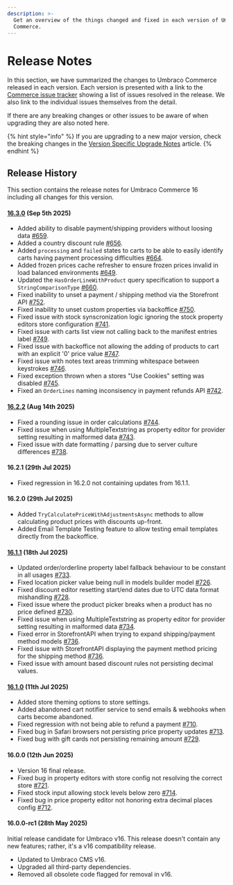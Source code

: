```yaml
---
description: >-
  Get an overview of the things changed and fixed in each version of Umbraco
  Commerce.
---
```


# Release Notes

In this section, we have summarized the changes to Umbraco Commerce released in each version. Each version is presented with a link to the [Commerce issue tracker](https://github.com/umbraco/Umbraco.Commerce.Issues/issues) showing a list of issues resolved in the release. We also link to the individual issues themselves from the detail.

If there are any breaking changes or other issues to be aware of when upgrading they are also noted here.

{% hint style="info" %}
If you are upgrading to a new major version, check the breaking changes in the [Version Specific Upgrade Notes](../upgrading/version-specific-upgrades.md) article.
{% endhint %}

## Release History

This section contains the release notes for Umbraco Commerce 16 including all changes for this version.

#### [16.3.0](https://github.com/umbraco/Umbraco.Commerce.Issues/issues?q=is%3Aissue+is%3Aclosed+label%3Arelease%2F16.3.0) (Sep 5th 2025)

* Added ability to disable payment/shipping providers without loosing data [#659](https://github.com/umbraco/Umbraco.Commerce.Issues/discussions/659).
* Added a country discount rule [#656](https://github.com/umbraco/Umbraco.Commerce.Issues/discussions/656).
* Added `processing` and `failed` states to carts to be able to easily identify carts having payment processing difficulties [#664](https://github.com/umbraco/Umbraco.Commerce.Issues/discussions/664).
* Added frozen prices cache refresher to ensure frozen prices invalid in load balanced environments [#649](https://github.com/umbraco/Umbraco.Commerce.Issues/discussions/649).
* Updated the `HasOrderLineWithProduct` query specification to support a `StringComparisonType` [#660](https://github.com/umbraco/Umbraco.Commerce.Issues/discussions/660).
* Fixed inability to unset a payment / shipping method via the Storefront API [#752](https://github.com/umbraco/Umbraco.Commerce.Issues/discussions/752).
* Fixed inability to unset custom properties via backoffice [#750](https://github.com/umbraco/Umbraco.Commerce.Issues/discussions/750).
* Fixed issue with stock synscronization logic ignoring the stock property editors store configuration [#741](https://github.com/umbraco/Umbraco.Commerce.Issues/issues/741).
* Fixed issue with carts list view not calling back to the manifest entries label [#749](https://github.com/umbraco/Umbraco.Commerce.Issues/issues/749).
* Fixed issue with backoffice not allowing the adding of products to cart with an explicit '0' price value [#747](https://github.com/umbraco/Umbraco.Commerce.Issues/issues/747).
* Fixed issue with notes text areas trimming whitespace between keystrokes [#746](https://github.com/umbraco/Umbraco.Commerce.Issues/issues/746).
* Fixed exception thrown when a stores "Use Cookies" setting was disabled [#745](https://github.com/umbraco/Umbraco.Commerce.Issues/issues/745).
* Fixed an `OrderLines` naming inconsisency in payment refunds API [#742](https://github.com/umbraco/Umbraco.Commerce.Issues/issues/742).

#### [16.2.2](https://github.com/umbraco/Umbraco.Commerce.Issues/issues?q=is%3Aissue+is%3Aclosed+label%3Arelease%2F16.2.2) (Aug 14th 2025)

* Fixed a rounding issue in order calculations [#744](https://github.com/umbraco/Umbraco.Commerce.Issues/issues/744).
* Fixed issue when using MultipleTextstring as property editor for provider setting resulting in malformed data [#743](https://github.com/umbraco/Umbraco.Commerce.Issues/issues/743).
* Fixed issue with date formatting / parsing due to server culture differences [#738](https://github.com/umbraco/Umbraco.Commerce.Issues/issues/738).

#### 16.2.1 (29th Jul 2025)

* Fixed regression in 16.2.0 not containing updates from 16.1.1.
  
#### 16.2.0 (29th Jul 2025)

* Added `TryCalculatePriceWithAdjustmentsAsync` methods to allow calculating product prices with discounts up-front.
* Added Email Template Testing feature to allow testing email templates directly from the backoffice.

#### [16.1.1](https://github.com/umbraco/Umbraco.Commerce.Issues/issues?q=is%3Aissue+is%3Aclosed+label%3Acomponent%2Fcommerce+label%3Arelease%2F16.1.1) (18th Jul 2025)

* Updated order/orderline property label fallback behaviour to be constant in all usages [#733](https://github.com/umbraco/Umbraco.Commerce.Issues/issues/733).
* Fixed location picker value being null in models builder model [#726](https://github.com/umbraco/Umbraco.Commerce.Issues/issues/726).
* Fixed discount editor resetting start/end dates due to UTC data format mishandling [#728](https://github.com/umbraco/Umbraco.Commerce.Issues/issues/728).
* Fixed issue where the product picker breaks when a product has no price defined [#730](https://github.com/umbraco/Umbraco.Commerce.Issues/issues/730).
* Fixed issue when using MultipleTextstring as property editor for provider setting resulting in malformed data [#734](https://github.com/umbraco/Umbraco.Commerce.Issues/issues/734).
* Fixed error in StorefrontAPI when trying to expand shipping/payment method models [#736](https://github.com/umbraco/Umbraco.Commerce.Issues/issues/736).
* Fixed issue with StorefrontAPI displaying the payment method pricing for the shipping method [#736](https://github.com/umbraco/Umbraco.Commerce.Issues/issues/736).
* Fixed issue with amount based discount rules not persisting decimal values.

#### [16.1.0](https://github.com/umbraco/Umbraco.Commerce.Issues/issues?q=is%3Aissue+is%3Aclosed+label%3Acomponent%2Fcommerce+label%3Arelease%2F16.1.0) (11th Jul 2025)

* Added store theming options to store settings.
* Added abandoned cart notifier service to send emails & webhooks when carts become abandoned.
* Fixed regression with not being able to refund a payment [#710](https://github.com/umbraco/Umbraco.Commerce.Issues/issues/710).
* Fixed bug in Safari browsers not persisting price property updates [#713](https://github.com/umbraco/Umbraco.Commerce.Issues/issues/713).
* Fixed bug with gift cards not persisting remaining amount [#729](https://github.com/umbraco/Umbraco.Commerce.Issues/issues/729).

#### 16.0.0 (12th Jun 2025)

* Version 16 final release.
* Fixed bug in property editors with store config not resolving the correct store [#721](https://github.com/umbraco/Umbraco.Commerce.Issues/issues/721).
* Fixed stock input allowing stock levels below zero [#714](https://github.com/umbraco/Umbraco.Commerce.Issues/issues/714).
* Fixed bug in price property editor not honoring extra decimal places config [#712](https://github.com/umbraco/Umbraco.Commerce.Issues/issues/712).
  
#### 16.0.0-rc1 (28th May 2025)

Initial release candidate for Umbraco v16. This release doesn't contain any new features; rather, it's a v16 compatibility release.

* Updated to Umbraco CMS v16.
* Upgraded all third-party dependencies.
* Removed all obsolete code flagged for removal in v16.
